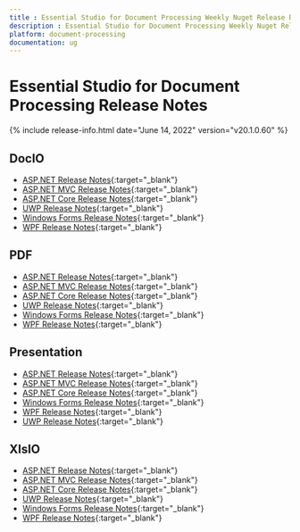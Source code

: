 ```yaml
---
title : Essential Studio for Document Processing Weekly Nuget Release Release Notes  
description : Essential Studio for Document Processing Weekly Nuget Release Release Notes  
platform: document-processing
documentation: ug
---
```


# Essential Studio for Document Processing  Release Notes  

{% include release-info.html date="June 14, 2022" version="v20.1.0.60" %} 

## DocIO

* [ASP.NET Release Notes](/aspnet/release-notes/v20.1.0.60#docio){:target="_blank"}
* [ASP.NET MVC Release Notes](/aspnetmvc/release-notes/v20.1.0.60#docio){:target="_blank"}
* [ASP.NET Core Release Notes](/aspnet-core/release-notes/v20.1.0.60#docio){:target="_blank"}
* [UWP Release Notes](/uwp/release-notes/v20.1.0.60#docio){:target="_blank"}
* [Windows Forms Release Notes](/windowsforms/release-notes/v20.1.0.60#docio){:target="_blank"}
* [WPF Release Notes](/wpf/release-notes/v20.1.0.60#docio){:target="_blank"}


## PDF

* [ASP.NET Release Notes](/aspnet/release-notes/v20.1.0.60#pdf){:target="_blank"}
* [ASP.NET MVC Release Notes](/aspnetmvc/release-notes/v20.1.0.60#pdf){:target="_blank"}
* [ASP.NET Core Release Notes](/aspnet-core/release-notes/v20.1.0.60#pdf){:target="_blank"}
* [UWP Release Notes](/uwp/release-notes/v20.1.0.60#pdf){:target="_blank"}
* [Windows Forms Release Notes](/windowsforms/release-notes/v20.1.0.60#pdf){:target="_blank"}
* [WPF Release Notes](/wpf/release-notes/v20.1.0.60#pdf){:target="_blank"}


## Presentation

* [ASP.NET Release Notes](/aspnet/release-notes/v20.1.0.60#presentation){:target="_blank"}
* [ASP.NET MVC Release Notes](/aspnetmvc/release-notes/v20.1.0.60#presentation){:target="_blank"}
* [ASP.NET Core Release Notes](/aspnet-core/release-notes/v20.1.0.60#presentation){:target="_blank"}
* [Windows Forms Release Notes](/windowsforms/release-notes/v20.1.0.60#presentation){:target="_blank"}
* [WPF Release Notes](/wpf/release-notes/v20.1.0.60#presentation){:target="_blank"}
* [UWP Release Notes](/uwp/release-notes/v20.1.0.60#presentation){:target="_blank"}


## XlsIO

* [ASP.NET Release Notes](/aspnet/release-notes/v20.1.0.60#xlsio){:target="_blank"}
* [ASP.NET MVC Release Notes](/aspnetmvc/release-notes/v20.1.0.60#xlsio){:target="_blank"}
* [ASP.NET Core Release Notes](/aspnet-core/release-notes/v20.1.0.60#xlsio){:target="_blank"}
* [UWP Release Notes](/uwp/release-notes/v20.1.0.60#xlsio){:target="_blank"}
* [Windows Forms Release Notes](/windowsforms/release-notes/v20.1.0.60#xlsio){:target="_blank"}
* [WPF Release Notes](/wpf/release-notes/v20.1.0.60#xlsio){:target="_blank"}